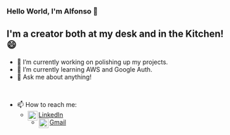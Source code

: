### Hello World, I'm Alfonso 👋

## I'm a creator both at my desk and in the Kitchen! 😄

<!--
**agabriele73/agabriele73** is a ✨ _special_ ✨ repository because its `README.md` (this file) appears on your GitHub profile.

Here are some ideas to get you started:

- 🔭 I’m currently working on ...
- 🌱 I’m currently learning ...
- 👯 I’m looking to collaborate on ...
- 🤔 I’m looking for help with ...
- 💬 Ask me about ...
- 📫 How to reach me: ...
- 😄 Pronouns: ...
- ⚡ Fun fact: ...
-->

- 🔭 I’m currently working on polishing up my projects.
- 🌱 I’m currently learning AWS and Google Auth.
- 💬 Ask me about anything!

</br>

- 📫 How to reach me:
  - <img align="left" alt=" agabriele | Linkedin" width="22px" src="https://i.imgur.com/LrEPB4j.png"/>[LinkedIn]
  - <img align="left" alt="agabriele | Gmail" width="22px" src="https://i.imgur.com/NemZud9.png"/>[Gmail](mailto:agabrielejr@gmail.com)
 











[LinkedIn]: https://www.linkedin.com/in/alfonsogswe

